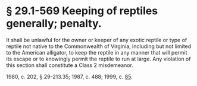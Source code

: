 # § 29.1-569 Keeping of reptiles generally; penalty.

<p>It shall be unlawful for the owner or keeper of any exotic reptile or type of reptile not native to the Commonwealth of Virginia, including but not limited to the American alligator, to keep the reptile in any manner that will permit its escape or to knowingly permit the reptile to run at large. Any violation of this section shall constitute a Class 2 misdemeanor.</p><p>1980, c. 202, § 29-213.35; 1987, c. 488; 1999, c. <a href='http://lis.virginia.gov/cgi-bin/legp604.exe?991+ful+CHAP0085'>85</a>.</p>